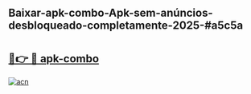## Baixar-apk-combo-Apk-sem-anúncios-desbloqueado-completamente-2025-#a5c5a

# <h2><a href="https://ainizakaria.my?title=apk-combo&ref=20M">🔗👉 🔴 apk-combo</a></h2>

[![acn](https://github.com/user-attachments/assets/0f9c940e-d8b0-45ae-aac7-cd30a18b3e1c)](https://ainizakaria.my?title=apk-combo&ref=20M)

